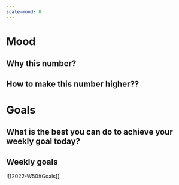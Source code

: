 ```yaml
---
scale-mood: 8
---
```

# Mood
## Why this number? 

## How to make this number higher??

# Goals
## What is the best you can do to achieve your weekly goal today?

## Weekly goals
![[2022-W50#Goals]]

